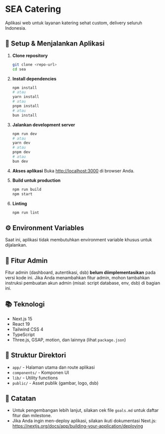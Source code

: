 # SEA Catering

Aplikasi web untuk layanan katering sehat custom, delivery seluruh Indonesia.

## 🚀 Setup & Menjalankan Aplikasi

1. **Clone repository**
   ```bash
   git clone <repo-url>
   cd sea
   ```

2. **Install dependencies**
   ```bash
   npm install
   # atau
   yarn install
   # atau
   pnpm install
   # atau
   bun install
   ```

3. **Jalankan development server**
   ```bash
   npm run dev
   # atau
   yarn dev
   # atau
   pnpm dev
   # atau
   bun dev
   ```

4. **Akses aplikasi**
   Buka [http://localhost:3000](http://localhost:3000) di browser Anda.

5. **Build untuk production**
   ```bash
   npm run build
   npm start
   ```

6. **Linting**
   ```bash
   npm run lint
   ```

## ⚙️ Environment Variables

Saat ini, aplikasi tidak membutuhkan environment variable khusus untuk dijalankan.

## 👤 Fitur Admin

Fitur admin (dashboard, autentikasi, dsb) **belum diimplementasikan** pada versi kode ini. Jika Anda menambahkan fitur admin, mohon tambahkan instruksi pembuatan akun admin (misal: script database, env, dsb) di bagian ini.

## 📚 Teknologi
- Next.js 15
- React 19
- Tailwind CSS 4
- TypeScript
- Three.js, GSAP, motion, dan lainnya (lihat `package.json`)

## 📄 Struktur Direktori
- `app/` - Halaman utama dan route aplikasi
- `components/` - Komponen UI
- `lib/` - Utility functions
- `public/` - Asset publik (gambar, logo, dsb)

## 📝 Catatan
- Untuk pengembangan lebih lanjut, silakan cek file `goals.md` untuk daftar fitur dan milestone.
- Jika Anda ingin men-deploy aplikasi, silakan ikuti dokumentasi Next.js: https://nextjs.org/docs/app/building-your-application/deploying

